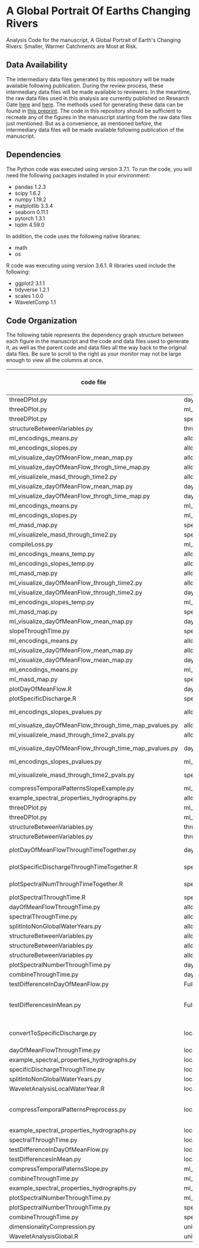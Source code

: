 # A Global Portrait Of Earths Changing Rivers
Analysis Code for the manuscript, A Global Portrait of Earth's Changing Rivers: Smaller, Warmer Catchments are Most at Risk.

## Data Availability

The intermediary data files generated by this repository will be made available following publication. During the review process, these intermediary data files will be made available to reviewers. In the meantime, the raw data files used in this analysis are currently published on Research Gate [here](https://doi.org/10.13140/RG.2.2.31696.84487) and [here](https://doi.org/10.13140/RG.2.2.24985.95842). The methods used for generating these data can be found in [this preprint](https://doi.org/10.1002/essoar.10507854.1). The code in this repository should be sufficient to recreate any of the figures in the manuscript starting from the raw data files just mentioned. But as a convenience, as mentioned before, the intermediary data files will be made available following publication of the manuscript. 

## Dependencies

The Python code was executed using version 3.7.1. To run the code, you will need the following packages installed in your environment:

- pandas 1.2.3
- scipy 1.6.2
- numpy 1.19.2
- matplotlib 3.3.4
- seaborn 0.11.1
- pytorch 1.3.1
- tqdm 4.59.0

In addition, the code uses the following native libraries:
- math
- os


R code was executing using version 3.6.1. R libraries used include the following:
- ggplot2 3.1.1
- tidyverse 1.2.1
- scales 1.0.0
- WaveletComp 1.1


## Code Organization

The following table represents the dependency graph structure between each figure in the manuscript and the code and data files used to generate it, as well as the parent code and data files all the way back to the original data files. Be sure to scroll to the right as your monitor may not be large enough to view all the columns at once.

code file | input file | output file | figure produced (if any) | Notes
-------------- | ---- | -------- | ------ | -----
threeDPlot.py | day_of_mean_flow_vs_size.csv |  | 1 | All panels
threeDPlot.py | ml_slope_encodings1.csv |  | 1 | 
threeDPlot.py | specific_discharge_vs_size.csv |  | 1 | 
structureBetweenVariables.py | throughTimeCombined.csv |  | 2 | All panels
ml_encodings_means.py | alldata.csv |  | 3 | 
ml_encodings_slopes.py  | alldata.csv |  | 3 | 
ml_visualize_dayOfMeanFlow_mean_map.py | alldata.csv |  | 3 | 
ml_visualize_dayOfMeanFlow_throgh_time_map.py | alldata.csv |  | 3 | 
ml_visualizele_masd_through_time2.py | alldata.csv |  | 3 | 
ml_visualize_dayOfMeanFlow_mean_map.py | dayOfMeanFlowThroughTime.csv |  | 3 | Panel D
ml_visualize_dayOfMeanFlow_throgh_time_map.py | dayOfMeanFlowThroughTime.csv |  | 3 | Panel C
ml_encodings_means.py | ml_slope_encodings1.csv |  | 3 | Panel F
ml_encodings_slopes.py  | ml_slope_encodings1.csv |  | 3 | Panel E
ml_masd_map.py | specific_discharge_vs_size.csv |  | 3 | Panel B
ml_visualizele_masd_through_time2.py | specific_discharge_vs_size.csv |  | 3 | Panel A
compileLoss.py | ml_exampleXslope_encodings_loss_.csv |  | S1 | 
ml_encodings_means_temp.py | alldata.csv |  | S10 | Panel C
ml_encodings_slopes_temp.py | alldata.csv |  | S10 | Panel F
ml_masd_map.py | alldata.csv |  | S10 | 
ml_visualize_dayOfMeanFlow_through_time2.py | alldata.csv |  | S10 | 
ml_visualize_dayOfMeanFlow_through_time2.py | dayOfMeanFlowThroughTime.csv |  | S10 | Panel E
ml_encodings_slopes_temp.py | ml_slope_encodings1.csv |  | S10 | 
ml_masd_map.py | specific_discharge_vs_size.csv |  | S10 | Panel A
ml_visualize_dayOfMeanFlow_mean_map.py | dayOfMeanFlowthroughTime.csv | | S10 | Panel B
slopeThroughTIme.py | specific_discharge_vs_size.csv |  | S10 | Panel D
ml_encodings_means.py | alldata.csv |  | S11 | 
ml_visualize_dayOfMeanFlow_mean_map.py | alldata.csv |  | S11 | 
ml_visualize_dayOfMeanFlow_mean_map.py | dayOfMeanFlowThroughTime.csv |  | S11 | Panel B
ml_encodings_means.py | ml_slope_encodings1.csv |  | S11 | Panel C
ml_masd_map.py | specific_discharge_vs_size.csv |  | S11 | Panel A
plotDayOfMeanFlow.R | day_of_mean_flow_vs_size.csv |  | S12 | Panel B
plotSpecificDischarge.R  | specific_discharge_vs_size.csv |  | S12 | Panel A
ml_encodings_slopes_pvalues.py | alldata.csv |  | S13 | Panels E and F
ml_visualize_dayOfMeanFlow_through_time_map_pvalues.py | alldata.csv |  | S13 | 
ml_visualizele_masd_through_time2_pvals.py | alldata.csv |  | S13 | 
ml_visualize_dayOfMeanFlow_through_time_map_pvalues.py | dayOfMeanFlowThroughTime.csv |  | S13 | Panels C and D
ml_encodings_slopes_pvalues.py | ml_slope_encodings1.csv |  | S13 | 
ml_visualizele_masd_through_time2_pvals.py | specific_discharge_vs_size.csv |  | S13 | panels A and B
compressTemporalPatternsSlopeExample.py | ml_all_years_data_separate.csv | ml_exampleXslope_encodings_loss_.csv | S2 | 
example_spectral_properties_hydrographs.py | alldata.csv |  | S3 | All panels
threeDPlot.py | ml_encodings_1.csv |  | S4 | All panels
threeDPlot.py | ml_encodings_1.csv |  | S5 | All panels
structureBetweenVariables.py | throughTimeCombined.csv |  | S6 | All panels
structureBetweenVariables.py | throughTimeCombined.csv |  | S7 | All panels
plotDayOfMeanFlowThroughTimeTogether.py | dayOfMeanFlowThroughTime.csv |  | S8 | "Panels D, E, and F"
plotSpecificDischargeThroughTimeTogether.R | specificDischargeThroughTime.csv |  | S8 | "Panels A, B, and C"
plotSpectralNumThroughTimeTogether.R | spectralNumber_acrossTime.csv |  | S8 | "Panels G, H, and I"
plotSpectralThroughTime.R | spectralPowersThroughTime.csv |  | S9 | 
dayOfMeanFlowThroughTime.py | alldata.csv | dayOfMeanFlowThroughTime.csv |  | 
spectralThroughTime.py | alldata.csv | spectralPowersThroughTime.csv |  | 
splitIntoNonGlobalWaterYears.py | alldata.csv | localWaterYear |  | 
structureBetweenVariables.py | alldata_hemisphereCorrected.csv |  |  | 
structureBetweenVariables.py | alldata_hemisphereCorrected.csv |  |  | 
structureBetweenVariables.py | alldata_hemisphereCorrected.csv |  |  | 
plotSpectralNumberThroughTime.py | day_of_mean_flow_vs_size.csv | spectralNumber_acrossTime.csv |  | 
combineThroughTime.py | dayOfMeanFlowThroughTime.csv | throughTimeCombined.csv |  | 
testDifferenceInDayOfMeanFlow.py | FullDatabase.csv | day_of_mean_flow_vs_size.csv |  | 
testDifferencesInMean.py | FulLDatabase.csv | specific_discharge_vs_size.csv |  | Convert discharge to specific disharge data
convertToSpecificDischarge.py | localWaterYear | localWaterYear |  | converts to specific discharge
dayOfMeanFlowThroughTime.py | localWaterYear | dayOfMeanFlowThroughTime.csv |  | 
example_spectral_properties_hydrographs.py | localWaterYear |  |  | 
specificDischargeThroughTime.py | localWaterYear | specificDischargeThroughTime.csv |  | 
splitIntoNonGlobalWaterYears.py | localWaterYear | universallyAlignedGlobalFlow_DailyQ2_column.csv |  | 
WaveletAnalysisLocalWaterYear.R | localWaterYear | localWaterYearSpectralDecomposition |  | 
compressTemporalPatternsPreprocess.py | localWaterYearSpectralDecomposition | ml_all_years_data_separate.csv |  | create dataset for dimensionality compression
example_spectral_properties_hydrographs.py | localWaterYearSpectralDecomposition |  |  | 
spectralThroughTime.py | localWaterYearSpectralDecomposition | spectralPowersThroughTime.csv |  | 
testDifferenceInDayOfMeanFlow.py | localWaterYearSpectralDecomposition | day_of_mean_flow_vs_size.csv |  | 
testDifferencesInMean.py | localWaterYearSpectralDecomposition | specific_discharge_vs_size.csv |  | 
compressTemporalPaternsSlope.py | ml_all_years_data_separate.csv | ml_slope_encodings1.csv |  | 
combineThroughTime.py | ml_slope_encodings1.csv | throughTimeCombined.csv |  | 
example_spectral_properties_hydrographs.py | ml_slope_encodings1.csv |  |  | 
plotSpectralNumberThroughTime.py | ml_slope_encodings1.csv | spectralNumber_acrossTime.csv |  | 
plotSpectralNumberThroughTime.py | specific_discharge_vs_size.csv | spectralNumber_acrossTime.csv |  | 
combineThroughTime.py | specificDischargeThroughTime.csv | throughTimeCombined.csv |  | 
dimensionalityCompression.py | universallyAligned_powers.csv | ml_encodings1.csv |  | 
WaveletAnalysisGlobal.R | universallyAlignedGlobalFlow_DailyQ2_column.csv | universallyAligned_powers.csv |  | 
